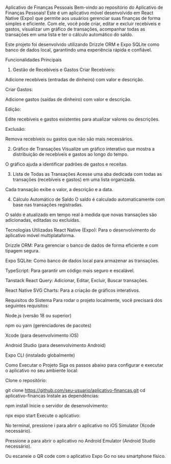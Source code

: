 Aplicativo de Finanças Pessoais
Bem-vindo ao repositório do Aplicativo de Finanças Pessoais! Este é um aplicativo móvel desenvolvido em React Native (Expo) que permite aos usuários gerenciar suas finanças de forma simples e eficiente. Com ele, você pode criar, editar e excluir recebíveis e gastos, visualizar um gráfico de transações, acompanhar todas as transações em uma lista e ter o cálculo automático do saldo.

Este projeto foi desenvolvido utilizando Drizzle ORM e Expo SQLite como banco de dados local, garantindo uma experiência rápida e confiável.

Funcionalidades Principais

1. Gestão de Recebíveis e Gastos
   Criar Recebíveis:

Adicione recebíveis (entradas de dinheiro) com valor e descrição.

Criar Gastos:

Adicione gastos (saídas de dinheiro) com valor e descrição.

Edição:

Edite recebíveis e gastos existentes para atualizar valores ou descrições.

Exclusão:

Remova recebíveis ou gastos que não são mais necessários.

2. Gráfico de Transações
   Visualize um gráfico interativo que mostra a distribuição de recebíveis e gastos ao longo do tempo.

O gráfico ajuda a identificar padrões de gastos e receitas.

3. Lista de Todas as Transações
   Acesse uma aba dedicada com todas as transações (recebíveis e gastos) em uma lista organizada.

Cada transação exibe o valor, a descrição e a data.

4. Cálculo Automático de Saldo
   O saldo é calculado automaticamente com base nas transações registradas.

O saldo é atualizado em tempo real à medida que novas transações são adicionadas, editadas ou excluídas.

Tecnologias Utilizadas
React Native (Expo): Para o desenvolvimento do aplicativo móvel multiplataforma.

Drizzle ORM: Para gerenciar o banco de dados de forma eficiente e com tipagem segura.

Expo SQLite: Como banco de dados local para armazenar as transações.

TypeScript: Para garantir um código mais seguro e escalável.

Tanstack React Query: Adicionar, Editar, Excluir, Buscar transações.

React Native SVG Charts: Para a criação de gráficos interativos.

Requisitos do Sistema
Para rodar o projeto localmente, você precisará dos seguintes requisitos:

Node.js (versão 18 ou superior)

npm ou yarn (gerenciadores de pacotes)

Xcode (para desenvolvimento iOS)

Android Studio (para desenvolvimento Android)

Expo CLI (instalado globalmente)

Como Executar o Projeto
Siga os passos abaixo para configurar e executar o aplicativo no seu ambiente local:

Clone o repositório:

git clone https://github.com/seu-usuario/aplicativo-financas.git
cd aplicativo-financas
Instale as dependências:

npm install
Inicie o servidor de desenvolvimento:

npx expo start
Execute o aplicativo:

No terminal, pressione i para abrir o aplicativo no iOS Simulator (Xcode necessário).

Pressione a para abrir o aplicativo no Android Emulator (Android Studio necessário).

Ou escaneie o QR code com o aplicativo Expo Go no seu smartphone físico.
